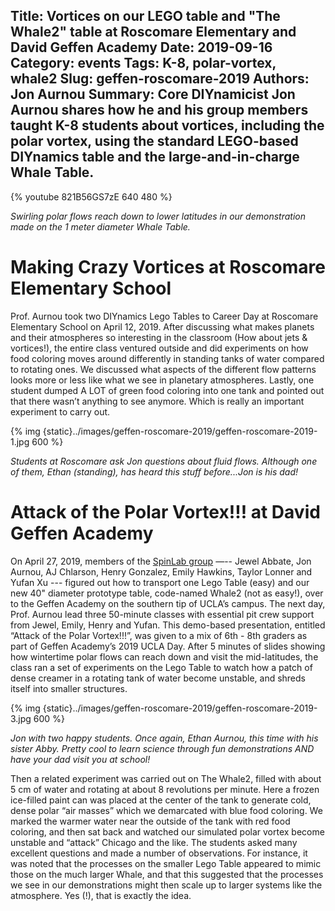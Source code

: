 Title: Vortices on our LEGO table and "The Whale2" table at Roscomare Elementary and David Geffen Academy
Date: 2019-09-16
Category: events
Tags: K-8, polar-vortex, whale2
Slug: geffen-roscomare-2019
Authors: Jon Aurnou
Summary: Core DIYnamicist Jon Aurnou shares how he and his group members taught K-8 students about vortices, including the polar vortex, using the standard LEGO-based DIYnamics table and the large-and-in-charge Whale Table.
---

{% youtube 821B56GS7zE 640 480 %}

_Swirling polar flows reach down to lower latitudes in our
demonstration made on the 1 meter diameter Whale Table._

# Making Crazy Vortices at Roscomare Elementary School

Prof. Aurnou took two DIYnamics Lego Tables to Career Day at Roscomare
Elementary School on April 12, 2019.  After discussing what makes
planets and their atmospheres so interesting in the classroom (How
about jets & vortices!), the entire class ventured outside and did
experiments on how food coloring moves around differently in standing
tanks of water compared to rotating ones.  We discussed what aspects
of the different flow patterns looks more or less like what we see in
planetary atmospheres.  Lastly, one student dumped A LOT of green food
coloring into one tank and pointed out that there wasn’t anything to
see anymore.  Which is really an important experiment to carry out.

{% img {static}../images/geffen-roscomare-2019/geffen-roscomare-2019-1.jpg 600 %}

_Students at Roscomare ask Jon questions about fluid flows.  Although
one of them, Ethan (standing), has heard this stuff before...Jon is
his dad!_

# Attack of the Polar Vortex!!! at David Geffen Academy

On April 27, 2019, members of the [SpinLab
group](http://spinlab.epss.ucla.edu/) —-- Jewel Abbate, Jon Aurnou, AJ
Chlarson, Henry Gonzalez, Emily Hawkins, Taylor Lonner and Yufan Xu
--- figured out how to transport one Lego Table (easy) and our new 40"
diameter prototype table, code-named Whale2 (not as easy!), over to
the Geffen Academy on the southern tip of UCLA’s campus.  The next
day, Prof. Aurnou lead three 50-minute classes with essential pit crew
support from Jewel, Emily, Henry and Yufan.  This demo-based
presentation, entitled “Attack of the Polar Vortex!!!”, was given to a
mix of 6th - 8th graders as part of Geffen Academy’s 2019 UCLA Day.
After 5 minutes of slides showing how wintertime polar flows can reach
down and visit the mid-latitudes, the class ran a set of experiments
on the Lego Table to watch how a patch of dense creamer in a rotating
tank of water become unstable, and shreds itself into smaller
structures.

{% img {static}../images/geffen-roscomare-2019/geffen-roscomare-2019-3.jpg 600  %}

_Jon with two happy students.  Once again, Ethan Aurnou, this time
with his sister Abby.  Pretty cool to learn science through fun
demonstrations AND have your dad visit you at school!_

Then a related experiment was carried out on The Whale2, filled
with about 5 cm of water and rotating at about 8 revolutions per
minute.  Here a frozen ice-filled paint can was placed at the center
of the tank to generate cold, dense polar “air masses” which we
demarcated with blue food coloring.  We marked the warmer water near
the outside of the tank with red food coloring, and then sat back and
watched our simulated polar vortex become unstable and “attack”
Chicago and the like.  The students asked many excellent questions and
made a number of observations.  For instance, it was noted that the
processes on the smaller Lego Table appeared to mimic those on the
much larger Whale, and that this suggested that the processes we see
in our demonstrations might then scale up to larger systems like the
atmosphere.  Yes (!), that is exactly the idea.
